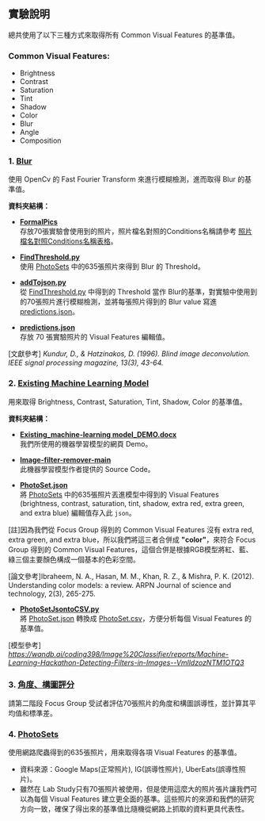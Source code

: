 ## 實驗說明    
總共使用了以下三種方式來取得所有 Common Visual Features 的基準值。

### Common Visual Features: 
- Brightness
- Contrast
- Saturation
- Tint
- Shadow
- Color
- Blur
- Angle
- Composition

### 1. **[Blur](./Blur)**  
使用 OpenCv 的 Fast Fourier Transform 來進行模糊檢測，進而取得 Blur 的基準值。
    
**資料夾結構：**
    
  - **[FormalPics](./Blur/FormalPics)**  
    存放70張實驗會使用到的照片，照片檔名對照的Conditions名稱請參考 [照片檔名對照Conditions名稱表格](../LabStudy_Website/assets)。

  - **[FindThreshold.py](./Blur/FindThreshold.py)**  
    使用 [PhotoSets](./PhotoSets) 中的635張照片來得到 Blur 的 Threshold。

  - **[addTojson.py](./Blur/addTojson.py)**  
    從 [FindThreshold.py](./Blur/FindThreshold.py) 中得到的 Threshold 當作 Blur的基準，對實驗中使用到的70張照片進行模糊檢測，並將每張照片得到的 Blur value 寫進 [predictions.json](./Blur/predictions.json)。

  - **[predictions.json](./Blur/predictions.json)**  
      存放 70 張實驗照片的 Visual Features 編輯值。

  [文獻參考] _Kundur, D., & Hatzinakos, D. (1996). Blind image deconvolution. IEEE signal processing magazine, 13(3), 43-64._
    
### 2. **[Existing Machine Learning Model](./Existing_Machine_Learning_Model)** 
用來取得 Brightness, Contrast, Saturation, Tint, Shadow, Color 的基準值。

**資料夾結構：**
- **[Existing_machine-learning model_DEMO.docx](./Existing_Machine_Learning_Model/Existing_machine-learning％20model_DEMO.docx)**  
我們所使用的機器學習模型的網頁 Demo。
  
- **[Image-filter-remover-main](./Existing_Machine_Learning_Model/Image-filter-remover-main)**    
此機器學習模型作者提供的 Source Code。
      
- **[PhotoSet.json](./Existing_Machine_Learning_Model/PhotoSet.json)**  
將 [PhotoSets](./PhotoSets) 中的635張照片丟進模型中得到的 Visual Features (brightness, contrast, saturation, tint, shadow, extra red, extra green, and extra blue) 編輯值存入此 `json`。    

[註]因為我們從 Focus Group 得到的 Common Visual Features 沒有 extra red, extra green, and extra blue，所以我們將這三者合併成 **"color"**，來符合 Focus Group 得到的 Common Visual Features，這個合併是根據RGB模型將紅、藍、綠三個主要顏色構成一個基本的色彩空間。    

[論文參考]Ibraheem, N. A., Hasan, M. M., Khan, R. Z., & Mishra, P. K. (2012). Understanding color models: a review. ARPN Journal of science and technology, 2(3), 265-275.


- **[PhotoSetJsontoCSV.py](./Existing_Machine_Learning_Model/PhotoSetJsontoCSV.py)**  
將 [PhotoSet.json](./Existing_Machine_Learning_Model/PhotoSet.json) 轉換成 [PhotoSet.csv](./Existing_Machine_Learning_Model/PhotoSet.csv)，方便分析每個 Visual Features 的基準值。
      
[模型參考] _https://wandb.ai/coding398/Image%20Classifier/reports/Machine-Learning-Hackathon-Detecting-Filters-in-Images--VmlldzozNTM1OTQ3_

### 3. **[角度、構圖評分](./角度、構圖評分)**  
請第二階段 Focus Group 受試者評估70張照片的角度和構圖誤導性，並計算其平均值和標準差。

### 4. **[PhotoSets](./PhotoSets)**  
使用網路爬蟲得到的635張照片，用來取得各項 Visual Features 的基準值。    
- 資料來源：Google Maps(正常照片), IG(誤導性照片), UberEats(誤導性照片)。
- 雖然在 Lab Study只有70張照片被使用，但是使用這麼大的照片張片讓我們可以為每個 Visual Features 建立更全面的基準。這些照片的來源和我們的研究方向一致，確保了得出來的基準值比隨機從網路上抓取的資料更具代表性。
